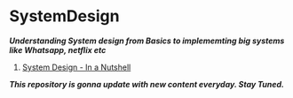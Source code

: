 # SystemDesign

***Understanding System design from Basics to implememting big systems like Whatsapp, netflix etc***

 1. [System Design - In a Nutshell](https://medium.com/elevate-salesforce/system-design-in-a-nutshell-f920fc8382c7)
 
 
 
 
 
 
***This repository is gonna update with new content everyday. Stay Tuned.***

